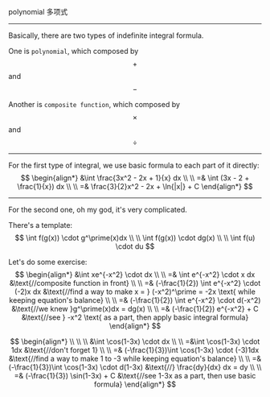 polynomial
多项式
___

Basically, there are two types of indefinite integral formula.

One is `polynomial`, which composed by $$+$$ and $$-$$

Another is `composite function`, which composed by $$\times$$ and $$\div$$
___

For the first type of integral, we use basic formula to each part of it directly:
$$
\begin{align*}
&\int \frac{3x^2 - 2x + 1}{x} dx 
\\ \\ 
=& \int (3x - 2 + \frac{1}{x}) dx
\\ \\
=& \frac{3}{2}x^2 - 2x + \ln{|x|} + C
\end{align*}
$$
___

For the second one, oh my god, it's very complicated.

There's a template:
$$
\int f(g(x)) \cdot g^\prime(x)dx
\\ \\
\int f(g(x)) \cdot dg(x)
\\ \\
\int f(u) \cdot du
$$

Let's do some exercise:
$$
\begin{align*}
&\int xe^{-x^2} \cdot dx 
\\ \\
=& \int e^{-x^2} \cdot x dx    &\text{//composite function in front}
\\ \\
=& (-\frac{1}{2}) \int e^{-x^2} \cdot (-2)x dx    &\text{//find a way to make x = } (-x^2)^\prime = -2x \text{ while keeping equation's balance}
\\ \\
=& (-\frac{1}{2}) \int e^{-x^2} \cdot d(-x^2)    &\text{//we knew }g^\prime(x)dx = dg(x)
\\ \\
=& (-\frac{1}{2}) e^{-x^2} + C    &\text{//see } -x^2 \text{ as a part, then apply basic integral formula}
\end{align*}
$$

$$
\begin{align*}
\\ \\ \\
&\int \cos(1-3x) \cdot dx
\\ \\
=&\int \cos(1-3x) \cdot 1dx    &\text{//don't forget 1}
\\ \\
=& (-\frac{1}{3})\int \cos(1-3x) \cdot (-3)1dx    &\text{//find a way to make 1 to -3 while keeping equation's balance}
\\ \\
=& (-\frac{1}{3})\int \cos(1-3x) \cdot d(1-3x)    &\text{//} \frac{dy}{dx} dx = dy
\\ \\
=& (-\frac{1}{3}) \sin(1-3x) + C    &\text{//see 1-3x as a part, then use basic formula}
\end{align*}
$$